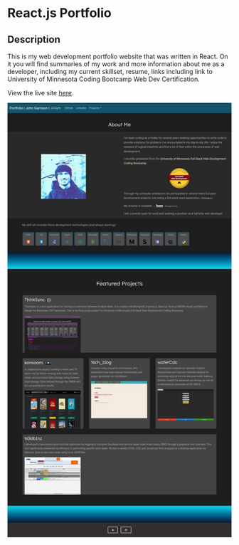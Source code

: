 # React.js Portfolio

## Description

This is my web development portfolio website that was written in React.
On it you will find summaries of my work and more information about me as a developer, including my current skillset, resume, links including link to University of Minnesota Coding Bootcamp Web Dev Certification.

View the live site [here](https://johntg96.netlify.app/).

![website screenshot](./public/images/screenshot_react_portfolio.png)